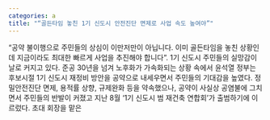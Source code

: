 ```yaml
---
categories: a
title: "“골든타임 놓친 1기 신도시 안전진단 면제로 사업 속도 높여야”"
---
```

“공약 불이행으로 주민들의 상심이 이만저만이 아닙니다. 이미 골든타임을 놓친 상황인데 지금이라도 최대한 빠르게 사업을 추진해야 합니다”. 1기 신도시 주민들의 실망감이 날로 커지고 있다. 준공 30년을 넘겨 노후화가 가속화되는 상황 속에서 윤석열 정부는 후보시절 1기 신도시 재정비 방안을 공약으로 내세우면서 주민들의 기대감을 높였다. 정밀안전진단 면제, 용적률 상향, 규제완화 등을 약속했으나, 공약이 사실상 공염불에 그치면서 주민들의 반발이 커졌고 지난 8월 ‘1기 신도시 범 재건축 연합회’가 출범하기에 이르렀다. 초대 회장을 맡은